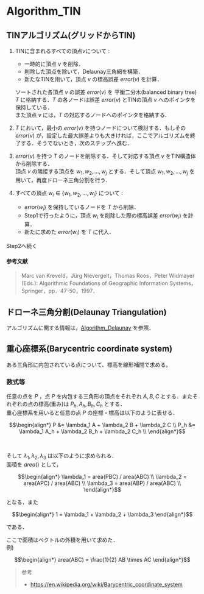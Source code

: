 # Algorithm_TIN


## TINアルゴリズム(グリッドからTIN)
1. TINに含まれるすべての頂点$v$について :
    
    * 一時的に頂点 $v$ を削除．
    * 削除した頂点を除いて，Delaunay三角網を構築．
    * 新たなTINを用いて，頂点 $v$ の標高誤差 $error(v)$ を計算．

    ソートされた各頂点 $v$ の誤差 $error(v)$ を 平衡二分木(balanced binary tree) $T$ に格納する．$T$ の各ノードは誤差 $error(v)$ とTINの頂点 $v$ へのポインタを保持している．  
    また頂点 $v$ には，$T$ の対応するノードへのポインタを格納する.

2. $T$ において，最小の $error(v)$ を持つノードについて検討する．もしその $error(v)$ が，設定した最大誤差よりも大きければ，ここでアルゴリズムを終了する．そうでないとき，次のステップへ進む．

3. $error(v)$ を持つ $T$ のノードを削除する．そして対応する頂点 $v$ をTIN構造体から削除する．  
頂点 $v$ の隣接する頂点を $w_1, w_2, ..., w_j$ とする．そして頂点 $w_1, w_2, ..., w_j$ を用いて，再度ドローネ三角分割を行う．

4. すべての頂点 $w_i \in \{w_1, w_2, ..., w_j\}$ について : 

    * $error(w_i)$ を保持しているノードを $T$ から削除．
    * Step1で行ったように，頂点 $w_i$ を削除した際の標高誤差 $error(w_i)$ を計算．
    * 新たに求めた $error(w_i)$ を $T$ に代入．

Step2へ続く  


#### 参考文献
> Marc van Kreveld，Jürg Nievergelt，Thomas Roos，Peter Widmayer (Eds.): Algorithmic Foundations of Geographic Information Systems，Springer，pp．47-50，1997．



## ドローネ三角分割(Delaunay Triangulation)

アルゴリズムに関する情報は，[Algorithm_Delaunay](https://github.com/aoken0/Algorithm_Delaunay) を参照．


## 重心座標系(Barycentric coordinate system)

ある三角形に内包されている点について、標高を線形補間で求める。

### 数式等
任意の点を $P$ ，点 $P$ を内包する三角形の頂点をそれぞれ $A, B, C$ とする．またそれぞれの点の標高(重み)は $P_h, A_h, B_h, C_h$ とする．  
重心座標系を用いると任意の点 $P$ の座標・標高は以下のように表せる．

```math
\begin{align*}
P &= \lambda_1 A + \lambda_2 B + \lambda_2 C \\
P_h &= \lambda_1 A_h + \lambda_2 B_h + \lambda_2 C_h \\
\end{align*}
```

&emsp;

そして $\lambda_1, \lambda_2, \lambda_3$ は以下のように求められる．  
面積を $area()$ として， 

```math
\begin{align*}
\lambda_1 = area(PBC) / area(ABC) \\
\lambda_2 = area(APC) / area(ABC) \\
\lambda_3 = area(ABP) / area(ABC) \\
\end{align*}
```

となる．また

```math
\begin{align*}
1 = \lambda_1 + \lambda_2 + \lambda_3
\end{align*}
```

である．

ここで面積はベクトルの外積を用いて求めた．  
例)

```math
\begin{align*}
area(ABC) = \frac{1}{2} AB \times AC
\end{align*}
```

> 参考  
> * https://en.wikipedia.org/wiki/Barycentric_coordinate_system




